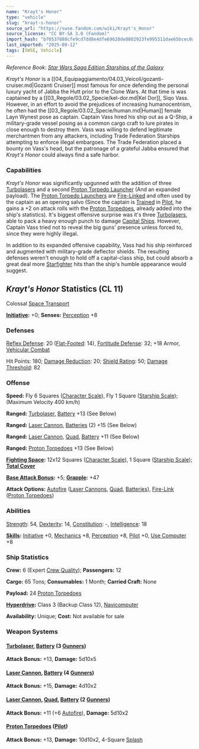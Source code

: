```yaml
---
name: "Krayt's Honor"
type: "vehicle"
slug: "krayt-s-honor"
source_url: "https://swse.fandom.com/wiki/Krayt's_Honor"
source_license: "CC BY-SA 3.0 (Fandom)"
import_hash: "b70537888cfe9cd7dd8e4dfe69628de8802923fe995311dae65bcec0a86321ed"
last_imported: "2025-09-12"
tags: [SWSE, Vehicle]
---
```

*Reference Book: [Star Wars Saga Edition Starships of the Galaxy](https://swse.fandom.com/wiki/Star_Wars_Saga_Edition_Starships_of_the_Galaxy)*

*Krayt's Honor* is a [[04_Equipaggiamento/04.03_Veicoli/gozanti-cruiser.md|Gozanti Cruiser]] most famous for once defending the personal luxury yacht of Jabba the Hutt prior to the Clone Wars. At that time is was captained by a [[03_Regole/03.02_Specie/kel-dor.md|Kel Dor]], Siqo Vass. However, in an effort to avoid the prejudices of increasing humanocentrism, he often had the [[03_Regole/03.02_Specie/human.md|Human]] female Layn Wynest pose as captain. Captain Vass hired his ship out as a Q-Ship, a military-grade vessel posing as a common cargo craft to lure pirates in close enough to destroy them. Vass was willing to defend legitimate merchantmen from any attackers, including Trade Federation Starships attempting to enforce illegal embargoes. The Trade Federation placed a bounty on Vass's head, but the patronage of a grateful Jabba ensured that *Krayt's Honor* could always find a safe harbor.

### Capabilities
*Krayt's Honor* was significantly upgunned with the addition of three [Turbolasers](https://swse.fandom.com/wiki/Turbolasers) and a second [Proton Torpedo Launcher](https://swse.fandom.com/wiki/Proton_Torpedo_Launcher) (And an expanded payload). The [Proton Torpedo Launchers](https://swse.fandom.com/wiki/Proton_Torpedo_Launchers) are [Fire-Linked](https://swse.fandom.com/wiki/Fire-Linked) and often used by the captain as an opening salvo (Since the captain is [Trained](https://swse.fandom.com/wiki/Trained) in [Pilot](https://swse.fandom.com/wiki/Pilot), he gains a +2 on attack rolls with the [Proton Torpedoes](https://swse.fandom.com/wiki/Proton_Torpedoes), already added into the ship's statistics). It's biggest offensive surprise was it's three [Turbolasers](https://swse.fandom.com/wiki/Turbolasers), able to pack a heavy enough punch to damage [Capital Ships](https://swse.fandom.com/wiki/Capital_Ships). However, Captain Vass tried not to reveal the big guns' presence unless forced to, since they were highly illegal.

In addition to its expanded offensive capability, Vass had his ship reinforced and augmented with military-grade deflector shields. The resulting defenses weren't enough to hold off a capital-class ship, but could absorb a great deal more [Starfighter](https://swse.fandom.com/wiki/Starfighter) hits than the ship's humble appearance would suggest.

## *Krayt's Honor* Statistics (CL 11)
Colossal [Space Transport](https://swse.fandom.com/wiki/Space_Transport)

**[Initiative](https://swse.fandom.com/wiki/Initiative):** +0; **Senses:** [Perception](https://swse.fandom.com/wiki/Perception) +8
### Defenses
[Reflex Defense](https://swse.fandom.com/wiki/Reflex_Defense_(Vehicles)): 20 ([Flat-Footed](https://swse.fandom.com/wiki/Flat-Footed): 14), [Fortitude Defense](https://swse.fandom.com/wiki/Fortitude_Defense_(Vehicles)): 32; +18 Armor, [Vehicular Combat](https://swse.fandom.com/wiki/Vehicular_Combat)

Hit Points: 180; [Damage Reduction](https://swse.fandom.com/wiki/Damage_Reduction): 20; [Shield Rating](https://swse.fandom.com/wiki/Shield_Rating): 50; [Damage Threshold](https://swse.fandom.com/wiki/Damage_Threshold_(Vehicles)): 82
### Offense
**Speed:** Fly 6 Squares ([Character Scale](https://swse.fandom.com/wiki/Character_Scale)), Fly 1 Square ([Starship Scale](https://swse.fandom.com/wiki/Starship_Scale)); (Maximum Velocity 400 km/h)

**Ranged:** [Turbolaser](https://swse.fandom.com/wiki/Turbolaser), [Battery](https://swse.fandom.com/wiki/Battery) +13 (See Below)

**Ranged:** [Laser Cannon](https://swse.fandom.com/wiki/Laser_Cannon), [Batteries](https://swse.fandom.com/wiki/Batteries) (2) +15 (See Below)

**Ranged:** [Laser Cannon](https://swse.fandom.com/wiki/Laser_Cannon), [Quad](https://swse.fandom.com/wiki/Quad), [Battery](https://swse.fandom.com/wiki/Battery) +11 (See Below)

**Ranged:** [Proton Torpedoes](https://swse.fandom.com/wiki/Proton_Torpedoes) +13 (See Below)

**[Fighting Space](https://swse.fandom.com/wiki/Fighting_Space):** 12x12 Squares ([Character Scale](https://swse.fandom.com/wiki/Character_Scale)), 1 Square ([Starship Scale](https://swse.fandom.com/wiki/Starship_Scale)); **[Total Cover](https://swse.fandom.com/wiki/Total_Cover)**

**[Base Attack Bonus](https://swse.fandom.com/wiki/Base_Attack_Bonus):** +5; **[Grapple](https://swse.fandom.com/wiki/Grapple):** +47

**Attack Options:** [Autofire](https://swse.fandom.com/wiki/Autofire_(Vehicle_Combat)) ([Laser Cannons](https://swse.fandom.com/wiki/Laser_Cannons), [Quad](https://swse.fandom.com/wiki/Quad), [Batteries](https://swse.fandom.com/wiki/Batteries)), [Fire-Link](https://swse.fandom.com/wiki/Fire-Link) ([Proton Torpedoes](https://swse.fandom.com/wiki/Proton_Torpedoes))
### Abilities
[Strength](https://swse.fandom.com/wiki/Strength): 54, [Dexterity](https://swse.fandom.com/wiki/Dexterity): 14, [Constitution](https://swse.fandom.com/wiki/Constitution): -, [Intelligence](https://swse.fandom.com/wiki/Intelligence): 18

**[Skills](https://swse.fandom.com/wiki/Skills):** [Initiative](https://swse.fandom.com/wiki/Initiative) +0, [Mechanics](https://swse.fandom.com/wiki/Mechanics) +8, [Perception](https://swse.fandom.com/wiki/Perception) +8, [Pilot](https://swse.fandom.com/wiki/Pilot) +0, [Use Computer](https://swse.fandom.com/wiki/Use_Computer) +8
### Ship Statistics
**Crew:** 6 (Expert [Crew Quality](https://swse.fandom.com/wiki/Crew_Quality)); **Passengers:** 12

**Cargo:** 65 Tons; **Consumables:** 1 Month; **Carried Craft:** None

**Payload:** 24 [Proton Torpedoes](https://swse.fandom.com/wiki/Proton_Torpedoes)

**[Hyperdrive](https://swse.fandom.com/wiki/Hyperdrive):** Class 3 (Backup Class 12), [Navicomputer](https://swse.fandom.com/wiki/Navicomputer)

**Availability:** Unique; **Cost:** Not available for sale
### Weapon Systems

#### **[Turbolaser](https://swse.fandom.com/wiki/Turbolaser), [Battery](https://swse.fandom.com/wiki/Battery) (3 [Gunners](https://swse.fandom.com/wiki/Gunners))**
**Attack Bonus:** +13, **Damage:** 5d10x5
#### **[Laser Cannon](https://swse.fandom.com/wiki/Laser_Cannon), [Battery](https://swse.fandom.com/wiki/Battery) (4 [Gunners](https://swse.fandom.com/wiki/Gunners))**
**Attack Bonus:** +15, **Damage:** 4d10x2
#### **[Laser Cannon](https://swse.fandom.com/wiki/Laser_Cannon), [Quad](https://swse.fandom.com/wiki/Quad), [Battery](https://swse.fandom.com/wiki/Battery) (2 [Gunners](https://swse.fandom.com/wiki/Gunners))**
**Attack Bonus:** +11 (+6 [Autofire](https://swse.fandom.com/wiki/Autofire_(Vehicle_Combat))), **Damage:** 5d10x2
#### **[Proton Torpedoes](https://swse.fandom.com/wiki/Proton_Torpedoes) ([Pilot](https://swse.fandom.com/wiki/Pilot_(Vehicle_Combat)))**
**Attack Bonus:** +13, **Damage:** 10d10x2, 4-Square [Splash](https://swse.fandom.com/wiki/Splash)